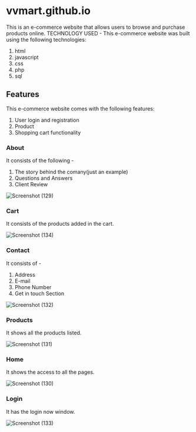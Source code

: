 # vvmart.github.io
This is an e-commerce website that allows users to browse and purchase products online.
TECHNOLOGY USED - 
This e-commerce website was built using the following technologies:
1. html
2. javascript
3. css
4. php
5. sql

## Features
This e-commerce website comes with the following features:
1. User login and registration
2. Product 
3. Shopping cart functionality


### About 
It consists of the following - 
1. The story behind the comany(just an example)
2. Questions and Answers
3. Client Review

![Screenshot (129)](https://user-images.githubusercontent.com/126646078/222194696-cec5b477-a7a5-401b-afa4-26d50da99335.png)


### Cart
It consists of the products added in the cart.

![Screenshot (134)](https://user-images.githubusercontent.com/126646078/222196252-997eedf5-3f13-4bfc-86a4-813eba56ed7a.png)


### Contact
It consists of - 
1. Address
2. E-mail
3. Phone Number
4. Get in touch Section

![Screenshot (132)](https://user-images.githubusercontent.com/126646078/222195799-9c091d4d-2e92-44f9-9ccf-38be91ea9ea1.png)



### Products
It shows all the products listed.

![Screenshot (131)](https://user-images.githubusercontent.com/126646078/222195594-adbda31e-05c8-4a1e-818f-665d92203c30.png)


### Home
It shows the access to all the pages.

![Screenshot (130)](https://user-images.githubusercontent.com/126646078/222195242-95d527cb-4972-43d5-a427-cf519c93cd15.png)


### Login
It has the login now window.

![Screenshot (133)](https://user-images.githubusercontent.com/126646078/222196061-639f9a0a-3557-427c-bfdf-820f0c9b59c9.png)
